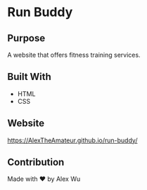# Run Buddy

## Purpose
A website that offers fitness training services.

## Built With
* HTML
* CSS

## Website
https://AlexTheAmateur.github.io/run-buddy/

## Contribution
Made with ❤️  by Alex Wu

